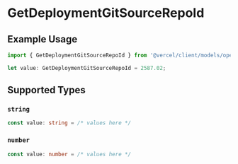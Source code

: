 # GetDeploymentGitSourceRepoId

## Example Usage

```typescript
import { GetDeploymentGitSourceRepoId } from '@vercel/client/models/operations';

let value: GetDeploymentGitSourceRepoId = 2587.02;
```

## Supported Types

### `string`

```typescript
const value: string = /* values here */
```

### `number`

```typescript
const value: number = /* values here */
```
